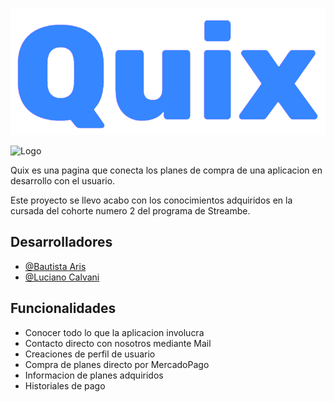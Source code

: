 ![Descripción de la imagen](logoquix.png)

![Logo](https://encrypted-tbn0.gstatic.com/images?q=tbn:ANd9GcQIDc92TlFscqbk17WEkf3Yda_Yl_jG2kIT1nnR2fXwqywYU05rsMDFVLcBmZcQ1oCo2A&usqp=CAU)




Quix es una pagina que conecta los planes de compra de una aplicacion en desarrollo con el usuario.

Este proyecto se llevo acabo con los conocimientos adquiridos en la cursada del cohorte numero 2 del programa de Streambe.

## Desarrolladores

- [@Bautista Aris](https://github.com/lennyaris)
- [@Luciano Calvani](https://github.com/luchocalvani)


## Funcionalidades
- Conocer todo lo que la aplicacion involucra
- Contacto directo con nosotros mediante Mail
- Creaciones de perfil de usuario
- Compra de planes directo por MercadoPago
- Informacion de planes adquiridos 
- Historiales de pago

